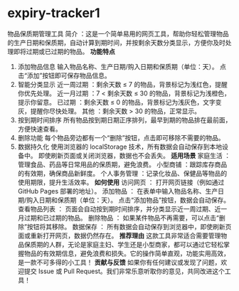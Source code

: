 # expiry-tracker1
物品保质期管理工具
简介 ：这是一个简单易用的网页工具，帮助你轻松管理物品的生产日期和保质期，自动计算到期时间，并按剩余天数分类显示，方便你及时处理即将过期或已过期的物品。
**功能特点**
1. 添加物品信息
输入物品名称、生产日期/购入日期和保质期（单位：天）。
点击“添加”按钮即可保存物品信息。
2. 智能分类显示
近一周过期 ：剩余天数 ≤ 7 的物品，背景标记为浅红色，提醒你优先处理。
近一月过期 ：7 < 剩余天数 ≤ 30 的物品，背景标记为浅橙色，提示你留意。
已过期 ：剩余天数 ≤ 0 的物品，背景标记为浅灰色，文字变灰，提醒你尽快处理。
其他 ：剩余天数 > 30 的物品，正常显示。
3. 按到期时间排序
所有物品按到期日期正序排列，最早到期的物品排在最前面，方便快速查看。
4. 删除功能
每个物品旁边都有一个“删除”按钮，点击即可移除不需要的物品。
5. 数据持久化
使用浏览器的 localStorage 技术，所有数据会自动保存到本地设备中。
即使刷新页面或关闭浏览器，数据也不会丢失。
**适用场景**
家庭生活 ：管理食品、药品等日常用品的保质期，避免浪费。
小型商铺 ：跟踪库存商品的有效期，确保商品新鲜度。
个人事务管理 ：记录化妆品、保健品等物品的使用期限，提升生活效率。
**如何使用**
访问网页 ：
打开网页链接（例如通过 GitHub Pages 部署的地址）。
添加物品 ：
在表单中输入物品名称、生产日期/购入日期和保质期（单位：天）。
点击“添加物品”按钮，数据会自动保存。
查看物品列表 ：
页面会自动按到期时间排序，并分类显示近一周过期、近一月过期和已过期的物品。
删除物品 ：
如果某件物品不再需要，可以点击“删除”按钮将其移除。
数据保存 ：
所有数据会自动保存到浏览器中，即使刷新页面或重新打开网页，数据仍然存在。
**推荐理由**
这款工具非常适合需要管理物品保质期的人群，无论是家庭主妇、学生还是小型商家，都可以通过它轻松掌握物品的有效期信息，避免浪费和损失。它的操作简单直观，功能实用高效，是一款不可多得的小工具！
**贡献与反馈**
如果你有任何建议或发现了问题，欢迎提交 Issue 或 Pull Request。我们非常乐意听取你的意见，共同改进这个工具！
